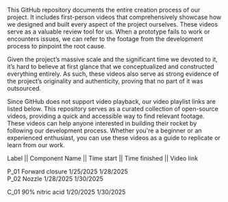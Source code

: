 This GitHub repository documents the entire creation process of our project. It includes first-person videos that comprehensively showcase how we designed and built every aspect of the project ourselves. These videos serve as a valuable review tool for us. When a prototype fails to work or encounters issues, we can refer to the footage from the development process to pinpoint the root cause.

Given the project’s massive scale and the significant time we devoted to it, it’s hard to believe at first glance that we conceptualized and constructed everything entirely. As such, these videos also serve as strong evidence of the project’s originality and authenticity, proving that no part of it was outsourced.

Since GitHub does not support video playback, our video playlist links are listed below. This repository serves as a curated collection of open-source videos, providing a quick and accessible way to find relevant footage. These videos can help anyone interested in building their rocket by following our development process. Whether you're a beginner or an experienced enthusiast, you can use these videos as a guide to replicate or learn from our work.


Label || 	Component Name ||	 Time start ||	Time finished ||  Video link
				
P_01    	Forward closure 	 1/25/2025	      1/28/2025	      
P_02	    Nozzle	           1/28/2025	      1/30/2025	
				
				
																
C_01	90% nitric acid	1/20/2025	1/30/2025	




